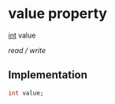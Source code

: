 


# value property






[int](https://api.dart.dev/stable/2.12.3/dart-core/int-class.html) value
  
_read / write_






## Implementation

```dart
int value;


```







